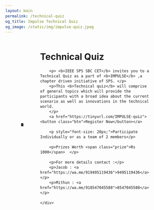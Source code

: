 ```yaml
---
layout: main
permalink: /technical-quiz
og_title: Impulse Technical Quiz
og_image: /static/img/impulse-quiz.jpeg
---
```


<style>
    .quiz-container{
        width: 80%;
        margin: auto;
        display: grid;
        grid-template-columns: 1fr 1fr;
        gap: 50px;
        justify-items: center;
        align-items: center;
    }
    .quiz-container .image img{
        width: 70%;
    }
    .details p{
        margin: 20px 0;
    }
    .prize{
        color: red;
        font-size: 25px;
    }

    @media(max-width: 767px){
        .quiz-container{
            grid-template-columns: 1fr;
        }
        .quiz-container .image img{
            width: 100%;
        }
    }
</style>


<div class="quiz-container">
    <div class="image">
        <img src="/static/img/impulse-quiz.jpeg" alt="">
    </div>
    <div class="details">
        <div class="section-title padd-15">
            <h1>Technical Quiz</h1>
        </div>
        
        <p> <b>IEEE SPS SBC CET</b> invites you to a Technical Quiz as a part of <b>IMPULSE</b> ,a chapter driven initiative of SPS. </p>
        <p>This <b>Technical quiz</b> will comprise of general topics which will provide the participants with a broad idea about the current scenario as well as innovations in the technical world. 
        </p>
        <a href="https://tinyurl.com/IMPULSE-quiz"><button class="btn">Register Now</button></a>

        <p style="font-size: 20px;">Participate Individually or as a team of 2 members</p>

        <p>Prizes Worth <span class="prize">Rs 1000</span>  </p>

        <p>For more details contact :</p>
        <p>Jacob : <a href="https://wa.me/919495119436">9495119436</a> </p>
        <p>Mithun : <a href="https://wa.me/918547045588">8547045588</a> </p>

    </div>
</div>